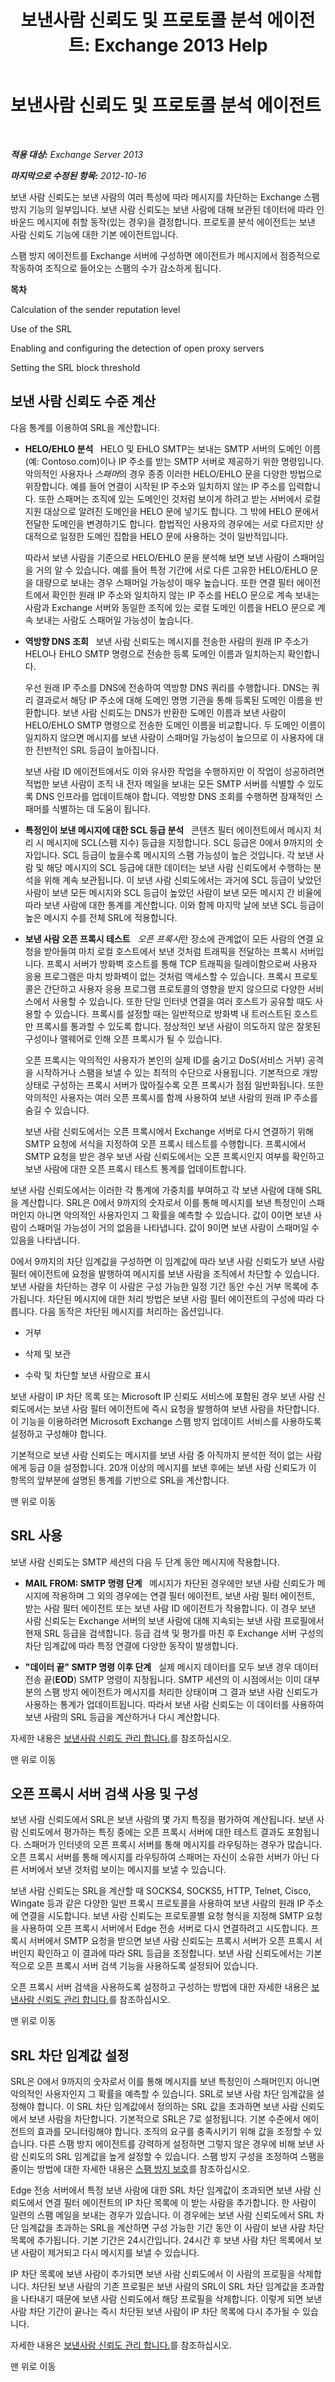 ﻿---
title: '보낸사람 신뢰도 및 프로토콜 분석 에이전트: Exchange 2013 Help'
TOCTitle: 보낸사람 신뢰도 및 프로토콜 분석 에이전트
ms:assetid: c4c34235-d545-41e7-ac2f-1dd43aaa3708
ms:mtpsurl: https://technet.microsoft.com/ko-kr/library/Bb124512(v=EXCHG.150)
ms:contentKeyID: 50484113
ms.date: 05/22/2018
mtps_version: v=EXCHG.150
ms.translationtype: MT
---

# 보낸사람 신뢰도 및 프로토콜 분석 에이전트

 

_**적용 대상:** Exchange Server 2013_

_**마지막으로 수정된 항목:** 2012-10-16_

보낸 사람 신뢰도는 보낸 사람의 여러 특성에 따라 메시지를 차단하는 Exchange 스팸 방지 기능의 일부입니다. 보낸 사람 신뢰도는 보낸 사람에 대해 보관된 데이터에 따라 인바운드 메시지에 취할 동작(있는 경우)을 결정합니다. 프로토콜 분석 에이전트는 보낸 사람 신뢰도 기능에 대한 기본 에이전트입니다.

스팸 방지 에이전트를 Exchange 서버에 구성하면 에이전트가 메시지에서 점증적으로 작동하여 조직으로 들어오는 스팸의 수가 감소하게 됩니다.

**목차**

Calculation of the sender reputation level

Use of the SRL

Enabling and configuring the detection of open proxy servers

Setting the SRL block threshold

## 보낸 사람 신뢰도 수준 계산

다음 통계를 이용하여 SRL을 계산합니다.

  - **HELO/EHLO 분석**   HELO 및 EHLO SMTP는 보내는 SMTP 서버의 도메인 이름(예: Contoso.com)이나 IP 주소를 받는 SMTP 서버로 제공하기 위한 명령입니다. 악의적인 사용자나 *스패머*의 경우 종종 이러한 HELO/EHLO 문을 다양한 방법으로 위장합니다. 예를 들어 연결이 시작된 IP 주소와 일치하지 않는 IP 주소를 입력합니다. 또한 스패머는 조직에 있는 도메인인 것처럼 보이게 하려고 받는 서버에서 로컬 지원 대상으로 알려진 도메인을 HELO 문에 넣기도 합니다. 그 밖에 HELO 문에서 전달한 도메인을 변경하기도 합니다. 합법적인 사용자의 경우에는 서로 다르지만 상대적으로 일정한 도메인 집합을 HELO 문에 사용하는 것이 일반적입니다.
    
    따라서 보낸 사람을 기준으로 HELO/EHLO 문을 분석해 보면 보낸 사람이 스패머임을 거의 알 수 있습니다. 예를 들어 특정 기간에 서로 다른 고유한 HELO/EHLO 문을 대량으로 보내는 경우 스패머일 가능성이 매우 높습니다. 또한 연결 필터 에이전트에서 확인한 원래 IP 주소와 일치하지 않는 IP 주소를 HELO 문으로 계속 보내는 사람과 Exchange 서버와 동일한 조직에 있는 로컬 도메인 이름을 HELO 문으로 계속 보내는 사람도 스패머일 가능성이 높습니다.

  - **역방향 DNS 조회**   보낸 사람 신뢰도는 메시지를 전송한 사람의 원래 IP 주소가 HELO나 EHLO SMTP 명령으로 전송한 등록 도메인 이름과 일치하는지 확인합니다.
    
    우선 원래 IP 주소를 DNS에 전송하여 역방향 DNS 쿼리를 수행합니다. DNS는 쿼리 결과로서 해당 IP 주소에 대해 도메인 명명 기관을 통해 등록된 도메인 이름을 반환합니다. 보낸 사람 신뢰도는 DNS가 반환한 도메인 이름과 보낸 사람이 HELO/EHLO SMTP 명령으로 전송한 도메인 이름을 비교합니다. 두 도메인 이름이 일치하지 않으면 메시지를 보낸 사람이 스패머일 가능성이 높으므로 이 사용자에 대한 전반적인 SRL 등급이 높아집니다.
    
    보낸 사람 ID 에이전트에서도 이와 유사한 작업을 수행하지만 이 작업이 성공하려면 적법한 보낸 사람이 조직 내 전자 메일을 보내는 모든 SMTP 서버를 식별할 수 있도록 DNS 인프라를 업데이트해야 합니다. 역방향 DNS 조회를 수행하면 잠재적인 스패머를 식별하는 데 도움이 됩니다.

  - **특정인이 보낸 메시지에 대한 SCL 등급 분석**   콘텐츠 필터 에이전트에서 메시지 처리 시 메시지에 SCL(스팸 지수) 등급을 지정합니다. SCL 등급은 0에서 9까지의 숫자입니다. SCL 등급이 높을수록 메시지의 스팸 가능성이 높은 것입니다. 각 보낸 사람 및 해당 메시지의 SCL 등급에 대한 데이터는 보낸 사람 신뢰도에서 수행하는 분석을 위해 계속 보관됩니다. 이 보낸 사람 신뢰도에서는 과거에 SCL 등급이 낮았던 사람이 보낸 모든 메시지와 SCL 등급이 높았던 사람이 보낸 모든 메시지 간 비율에 따라 보낸 사람에 대한 통계를 계산합니다. 이와 함께 마지막 날에 보낸 SCL 등급이 높은 메시지 수를 전체 SRL에 적용합니다.

  - **보낸 사람 오픈 프록시 테스트**   *오픈 프록시*란 장소에 관계없이 모든 사람의 연결 요청을 받아들여 마치 로컬 호스트에서 보낸 것처럼 트래픽을 전달하는 프록시 서버입니다. 프록시 서버가 방화벽 호스트를 통해 TCP 트래픽을 릴레이함으로써 사용자 응용 프로그램은 마치 방화벽이 없는 것처럼 액세스할 수 있습니다. 프록시 프로토콜은 간단하고 사용자 응용 프로그램 프로토콜의 영향을 받지 않으므로 다양한 서비스에서 사용할 수 있습니다. 또한 단일 인터넷 연결을 여러 호스트가 공유할 때도 사용할 수 있습니다. 프록시를 설정할 때는 일반적으로 방화벽 내 트러스트된 호스트만 프록시를 통과할 수 있도록 합니다. 정상적인 보낸 사람이 의도하지 않은 잘못된 구성이나 맬웨어로 인해 오픈 프록시가 될 수 있습니다.
    
    오픈 프록시는 악의적인 사용자가 본인의 실제 ID를 숨기고 DoS(서비스 거부) 공격을 시작하거나 스팸을 보낼 수 있는 최적의 수단으로 사용됩니다. 기본적으로 개방 상태로 구성하는 프록시 서버가 많아질수록 오픈 프록시가 점점 일반화됩니다. 또한 악의적인 사용자는 여러 오픈 프록시를 함께 사용하여 보낸 사람의 원래 IP 주소를 숨길 수 있습니다.
    
    보낸 사람 신뢰도에서는 오픈 프록시에서 Exchange 서버로 다시 연결하기 위해 SMTP 요청에 서식을 지정하여 오픈 프록시 테스트를 수행합니다. 프록시에서 SMTP 요청을 받은 경우 보낸 사람 신뢰도에서는 오픈 프록시인지 여부를 확인하고 보낸 사람에 대한 오픈 프록시 테스트 통계를 업데이트합니다.

보낸 사람 신뢰도에서는 이러한 각 통계에 가중치를 부여하고 각 보낸 사람에 대해 SRL을 계산합니다. SRL은 0에서 9까지의 숫자로서 이를 통해 메시지를 보낸 특정인이 스패머인지 아니면 악의적인 사용자인지 그 확률을 예측할 수 있습니다. 값이 0이면 보낸 사람이 스패머일 가능성이 거의 없음을 나타냅니다. 값이 9이면 보낸 사람이 스패머일 수 있음을 나타냅니다.

0에서 9까지의 차단 임계값을 구성하면 이 임계값에 따라 보낸 사람 신뢰도가 보낸 사람 필터 에이전트에 요청을 발행하여 메시지를 보낸 사람을 조직에서 차단할 수 있습니다. 보낸 사람을 차단하는 경우 이 사람은 구성 가능한 일정 기간 동안 수신 거부 목록에 추가됩니다. 차단된 메시지에 대한 처리 방법은 보낸 사람 필터 에이전트의 구성에 따라 다릅니다. 다음 동작은 차단된 메시지를 처리하는 옵션입니다.

  - 거부

  - 삭제 및 보관

  - 수락 및 차단할 보낸 사람으로 표시

보낸 사람이 IP 차단 목록 또는 Microsoft IP 신뢰도 서비스에 포함된 경우 보낸 사람 신뢰도에서는 보낸 사람 필터 에이전트에 즉시 요청을 발행하여 보낸 사람을 차단합니다. 이 기능을 이용하려면 Microsoft Exchange 스팸 방지 업데이트 서비스를 사용하도록 설정하고 구성해야 합니다.

기본적으로 보낸 사람 신뢰도는 메시지를 보낸 사람 중 아직까지 분석한 적이 없는 사람에게 등급 0을 설정합니다. 20개 이상의 메시지를 보낸 후에는 보낸 사람 신뢰도가 이 항목의 앞부분에 설명된 통계를 기반으로 SRL을 계산합니다.

맨 위로 이동

## SRL 사용

보낸 사람 신뢰도는 SMTP 세션의 다음 두 단계 동안 메시지에 작용합니다.

  - **MAIL FROM: SMTP 명령 단계**   메시지가 차단된 경우에만 보낸 사람 신뢰도가 메시지에 작용하며 그 외의 경우에는 연결 필터 에이전트, 보낸 사람 필터 에이전트, 받는 사람 필터 에이전트 또는 보낸 사람 ID 에이전트가 작용합니다. 이 경우 보낸 사람 신뢰도는 Exchange 서버의 보낸 사람에 대해 지속되는 보낸 사람 프로필에서 현재 SRL 등급을 검색합니다. 등급 검색 및 평가를 마친 후 Exchange 서버 구성의 차단 임계값에 따라 특정 연결에 다양한 동작이 발생합니다.

  - **"데이터 끝" SMTP 명령 이후 단계**   실제 메시지 데이터를 모두 보낸 경우 데이터 전송 끝(**EOD**) SMTP 명령이 지정됩니다. SMTP 세션의 이 시점에서는 이미 대부분의 스팸 방지 에이전트가 메시지를 처리한 상태이며 그 결과 보낸 사람 신뢰도가 사용하는 통계가 업데이트됩니다. 따라서 보낸 사람 신뢰도는 이 데이터를 사용하여 보낸 사람의 SRL 등급을 계산하거나 다시 계산합니다.

자세한 내용은 [보낸사람 신뢰도 관리 합니다.](manage-sender-reputation-exchange-2013-help.md)를 참조하십시오.

맨 위로 이동

## 오픈 프록시 서버 검색 사용 및 구성

보낸 사람 신뢰도에서 SRL은 보낸 사람의 몇 가지 특징을 평가하여 계산됩니다. 보낸 사람 신뢰도에서 평가하는 특징 중에는 오픈 프록시 서버에 대한 테스트 결과도 포함됩니다. 스패머가 인터넷의 오픈 프록시 서버를 통해 메시지를 라우팅하는 경우가 많습니다. 오픈 프록시 서버를 통해 메시지를 라우팅하여 스패머는 자신이 소유한 서버가 아닌 다른 서버에서 보낸 것처럼 보이는 메시지를 보낼 수 있습니다.

보낸 사람 신뢰도는 SRL을 계산할 때 SOCKS4, SOCKS5, HTTP, Telnet, Cisco, Wingate 등과 같은 다양한 일반 프록시 프로토콜을 사용하여 보낸 사람의 원래 IP 주소에 연결을 시도합니다. 보낸 사람 신뢰도는 프로토콜별 요청 형식을 지정해 SMTP 요청을 사용하여 오픈 프록시 서버에서 Edge 전송 서버로 다시 연결하려고 시도합니다. 프록시 서버에서 SMTP 요청을 받으면 보낸 사람 신뢰도는 프록시 서버가 오픈 프록시 서버인지 확인하고 이 결과에 따라 SRL 등급을 조정합니다. 보낸 사람 신뢰도에서는 기본적으로 오픈 프록시 서버 검색 기능을 사용하도록 설정되어 있습니다.

오픈 프록시 서버 검색을 사용하도록 설정하고 구성하는 방법에 대한 자세한 내용은 [보낸사람 신뢰도 관리 합니다.](manage-sender-reputation-exchange-2013-help.md)를 참조하십시오.

맨 위로 이동

## SRL 차단 임계값 설정

SRL은 0에서 9까지의 숫자로서 이를 통해 메시지를 보낸 특정인이 스패머인지 아니면 악의적인 사용자인지 그 확률을 예측할 수 있습니다. SRL로 보낸 사람 차단 임계값을 설정해야 합니다. 이 SRL 차단 임계값에서 정의하는 SRL 값을 초과하면 보낸 사람 신뢰도에서 보낸 사람을 차단합니다. 기본적으로 SRL은 7로 설정됩니다. 기본 수준에서 에이전트의 효과를 모니터링해야 합니다. 조직의 요구를 충족시키기 위해 값을 조정할 수 있습니다. 다른 스팸 방지 에이전트를 강력하게 설정하면 그렇지 않은 경우에 비해 보낸 사람 신뢰도의 SRL 임계값을 높게 설정할 수 있습니다. 스팸 방지 구성을 조정하여 스팸을 줄이는 방법에 대한 자세한 내용은 [스팸 방지 보호](anti-spam-protection-exchange-2013-help.md)를 참조하십시오.

Edge 전송 서버에서 특정 보낸 사람에 대한 SRL 차단 임계값이 초과되면 보낸 사람 신뢰도에서 연결 필터 에이전트의 IP 차단 목록에 이 받는 사람을 추가합니다. 한 사람이 일련의 스팸 메일을 보내는 경우가 있습니다. 이 경우에는 보낸 사람 신뢰도에서 SRL 차단 임계값을 초과하는 SRL을 계산하면 구성 가능한 기간 동안 이 사람이 보낸 사람 차단 목록에 추가됩니다. 기본 기간은 24시간입니다. 24시간 후 보낸 사람 차단 목록에서 보낸 사람이 제거되고 다시 메시지를 보낼 수 있습니다.

IP 차단 목록에 보낸 사람이 추가되면 보낸 사람 신뢰도에서 이 사람의 프로필을 삭제합니다. 차단된 보낸 사람의 기존 프로필은 보낸 사람의 SRL이 SRL 차단 임계값을 초과함을 나타내기 때문에 보낸 사람 신뢰도에서 해당 프로필을 삭제합니다. 이렇게 되면 보낸 사람 차단 기간이 끝나는 즉시 차단된 보낸 사람이 IP 차단 목록에 다시 추가될 수 있습니다.

자세한 내용은 [보낸사람 신뢰도 관리 합니다.](manage-sender-reputation-exchange-2013-help.md)를 참조하십시오.

맨 위로 이동

